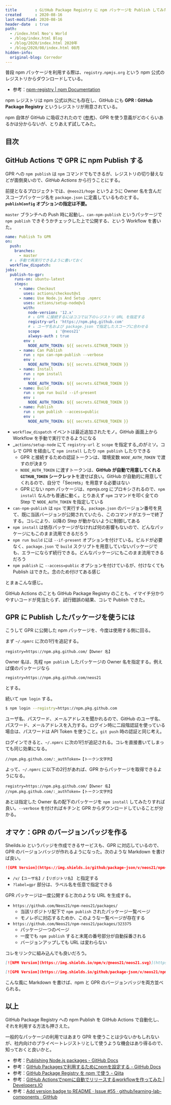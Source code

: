 ```yaml
---
title        : GitHub Package Registry に npm パッケージを Publish してみた
created      : 2020-08-16
last-modified: 2020-08-16
header-date  : true
path:
  - /index.html Neo's World
  - /blog/index.html Blog
  - /blog/2020/index.html 2020年
  - /blog/2020/08/index.html 08月
hidden-info:
  original-blog: Corredor
---
```


普段 npm パッケージを利用する際は、`registry.npmjs.org` という npm 公式のレジストリからダウンロードしている。

- 参考：[npm-registry | npm Documentation](https://docs.npmjs.com/using-npm/registry.html)

npm レジストリは npm 公式以外にも存在し、GitHub にも **GPR : GitHub Package Registry** というレジストリが用意されている。

npm 自体が GitHub に吸収されたので ([参考](https://github.blog/2020-04-15-npm-has-joined-github/))、GPR を使う意義がどのくらいあるかは分からないが、とりあえず試してみた。

## 目次

## GitHub Actions で GPR に npm Publish する

GPR への `npm publish` は `npm` コマンドでもできるが、レジストリの切り替えなどが面倒臭いので、_GitHub Actions_ から行うことにする。

前提となるプロジェクトでは、`@neos21/hoge` というように Owner 名を含んだスコープパッケージ名を `package.json` に定義しているものとする。**`publishConfig` オプションの指定は不要。**

`master` ブランチへの Push 時に起動し、`can-npm-publish` というパッケージで `npm publish` できそうかチェックした上で公開する、という Workflow を書いた。

```yaml
name: Publish To GPR
on:
  push:
    branches:
      - master
  # ↓ 手動で再実行できるように書いておく
  workflow_dispatch:
jobs:
  publish-to-gpr:
    runs-on: ubuntu-latest
    steps:
      - name: Checkout
        uses: actions/checkout@v1
      - name: Use Node.js And Setup .npmrc
        uses: actions/setup-node@v1
        with:
          node-version: '12.x'
          # ↓ GPR に接続するにはココで以下のレジストリ URL を指定する
          registry-url: 'https://npm.pkg.github.com'
          # ↓ ユーザ名および package.json で指定したスコープに合わせる
          scope       : '@neos21'
          always-auth : true
        env :
          NODE_AUTH_TOKEN: ${{ secrets.GITHUB_TOKEN }}
      - name: Can Publish
        run : npx can-npm-publish --verbose
        env :
          NODE_AUTH_TOKEN: ${{ secrets.GITHUB_TOKEN }}
      - name: Install
        run : npm install
        env :
          NODE_AUTH_TOKEN: ${{ secrets.GITHUB_TOKEN }}
      - name: Build
        run : npm run build --if-present
        env :
          NODE_AUTH_TOKEN: ${{ secrets.GITHUB_TOKEN }}
      - name: Publish
        run : npm publish --access=public
        env :
          NODE_AUTH_TOKEN: ${{ secrets.GITHUB_TOKEN }}
```

- `workflow_dispatch` イベントは最近追加されたモノ。GitHub 画面上から Workflow を手動で実行できるようになる
- _`actions/setup-node` にて `registry-url` と `scope` を指定する_のがミソ。コレで GPR を経由して `npm install` したり `npm publish` したりできる
  - GPR と接続するための認証トークンは、環境変数 *`NODE_AUTH_TOKEN`* で渡すのが決まり
  - `NODE_AUTH_TOKEN` に渡すトークンは、**GitHub が自動で用意してくれる `GITHUB_TOKEN` シークレット**を渡せば良い。GitHub が自動的に用意してくれるので、自分で「Secrets」を用意する必要はない
  - GPR にない npm パッケージは、npmjs.org にプロキシされるので、`npm install` なんかも普通に動く。とりあえず `npm` コマンドを叩く全ての Step で `NODE_AUTH_TOKEN` を指定している
- `can-npm-publish` は `npx` で実行する。`package.json` のバージョン番号を見て、既に当該バージョンが公開されていたら、このコマンドがエラーで終了する。コレにより、以降の Step が動かないように制御してある
- `npm install` は依存パッケージがなければ何の影響もないので、どんなパッケージにもこのまま流用できるだろう
- `npm run build` には `--if-present` オプションを付けている。ビルドが必要なく、`package.json` で `build` スクリプトを用意していないパッケージでも、エラーにならず続行できる。どんなパッケージにもこのまま流用できるだろう
- `npm publish` に `--access=public` オプションを付けているが、付けなくても Publish はできた。念のため付けてある感じ

とまぁこんな感じ。

GitHub Actions のことも GitHub Package Registry のことも、イマイチ分かりやすいコードが見当たらず、試行錯誤の結果、コレで Publish できた。

## GPR に Publish したパッケージを使うには

こうして GPR に公開した npm パッケージを、今度は使用する側に回る。

まず `~/.npmrc` に次の1行を追記する。

```
registry=https://npm.pkg.github.com/【Owner 名】
```

Owner 名は、先程 `npm publish` したパッケージの Owner 名を指定する。例えば僕のパッケージなら

```
registry=https://npm.pkg.github.com/neos21
```

とする。

続いて `npm login` する。

```bash
$ npm login --registry=https://npm.pkg.github.com
```

ユーザ名、パスワード、メールアドレスを聞かれるので、GitHub のユーザ名、パスワード、メールアドレスを入力する。ログイン時に二段階認証を使っている場合は、パスワードは API Token を使うこと。`git push` 時の認証と同じ考え。

ログインできると、`~/.npmrc` に次の1行が追記される。コレを直接書いてしまっても同じ効果になる。

```
//npm.pkg.github.com/:_authToken=【トークン文字列】
```

よって、`~/.npmrc` に以下の2行があれば、GPR からパッケージを取得できるようになる。

```
registry=https://npm.pkg.github.com/【Owner 名】
//npm.pkg.github.com/:_authToken=【トークン文字列】
```

あとは指定した Owner 名の配下のパッケージを `npm install` してみたりすれば良い。`--verbose` を付ければキチンと GPR からダウンロードしていることが分かる。

## オマケ：GPR のバージョンバッジを作る

Sheilds.io というバッジを作成できるサービスも、GPR に対応しているので、GPR のバージョンバッジが作れるようになった。次のような Markdown を書けば良い。

```markdown
![GPR Version](https://img.shields.io/github/package-json/v/neos21/npm-neos21?label=gpr)
```

- `/v/【ユーザ名】/【リポジトリ名】` と指定する
- `?label=gpr` 部分は、ラベル名を任意で指定できる

GPR パッケージは一度公開すると次のような URL を生成する。

- `https://github.com/Neos21/npm-neos21/packages/`
  - 当該リポジトリ配下で `npm publish` されたパッケージ一覧ページ
  - モノレポに対応するためか、このような一覧ページが存在する
- `https://github.com/Neos21/npm-neos21/packages/323375`
  - パッケージ一つのページ
  - 一度でも `npm publish` すると末尾の番号部分が自動採番される
  - バージョンアップしても URL は変わらない

コレをリンクに組み込んでも良いだろう。

```markdown
[![NPM Version](https://img.shields.io/npm/v/@neos21/neos21.svg)](https://www.npmjs.com/package/@neos21/neos21)

[![GPR Version](https://img.shields.io/github/package-json/v/neos21/npm-neos21?label=gpr)](https://github.com/Neos21/npm-neos21/packages/323375)
```

こんな風に Markdown を書けば、npm と GPR のバージョンバッジを両方並べられる。

## 以上

GitHub Package Registry への npm Publish を GitHub Actions で自動化し、それを利用する方法も押さえた。

一般的なパッケージの利用ではあまり GPR を使うことは少ないかもしれないが、社内向けのプライベートレジストリとして使うような機会はあり得るので、知っておくと良いかと。

- 参考：[Publishing Node.js packages - GitHub Docs](https://docs.github.com/en/actions/language-and-framework-guides/publishing-nodejs-packages#publishing-packages-to-npm-and-github-packages)
- 参考：[GitHub Packagesで利用するためにnpmを設定する - GitHub Docs](https://docs.github.com/ja/packages/using-github-packages-with-your-projects-ecosystem/configuring-npm-for-use-with-github-packages)
- 参考：[GitHub Package Registry を npm で使う - Qiita](https://qiita.com/nall/items/5e94f37288c3e796a85e)
- 参考：[GitHub Actionsでnpmに自動でリリースするworkflowを作ってみた | Developers.IO](https://dev.classmethod.jp/articles/github-actions-npm-automatic-release/)
- 参考：[Add version badge to README · Issue #55 · github/learning-lab-components · GitHub](https://github.com/github/learning-lab-components/issues/55)

